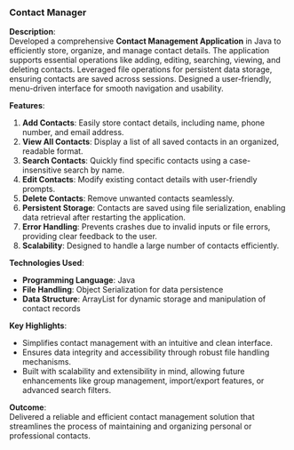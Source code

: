 ### **Contact Manager**
**Description**:  
Developed a comprehensive **Contact Management Application** in Java to efficiently store, organize, and manage contact details. The application supports essential operations like adding, editing, searching, viewing, and deleting contacts. Leveraged file operations for persistent data storage, ensuring contacts are saved across sessions. Designed a user-friendly, menu-driven interface for smooth navigation and usability.  

**Features**:  
1. **Add Contacts**: Easily store contact details, including name, phone number, and email address.  
2. **View All Contacts**: Display a list of all saved contacts in an organized, readable format.  
3. **Search Contacts**: Quickly find specific contacts using a case-insensitive search by name.  
4. **Edit Contacts**: Modify existing contact details with user-friendly prompts.  
5. **Delete Contacts**: Remove unwanted contacts seamlessly.  
6. **Persistent Storage**: Contacts are saved using file serialization, enabling data retrieval after restarting the application.  
7. **Error Handling**: Prevents crashes due to invalid inputs or file errors, providing clear feedback to the user.  
8. **Scalability**: Designed to handle a large number of contacts efficiently.  

**Technologies Used**:  
- **Programming Language**: Java  
- **File Handling**: Object Serialization for data persistence  
- **Data Structure**: ArrayList for dynamic storage and manipulation of contact records  

**Key Highlights**:  
- Simplifies contact management with an intuitive and clean interface.  
- Ensures data integrity and accessibility through robust file handling mechanisms.  
- Built with scalability and extensibility in mind, allowing future enhancements like group management, import/export features, or advanced search filters.  

**Outcome**:  
Delivered a reliable and efficient contact management solution that streamlines the process of maintaining and organizing personal or professional contacts.

